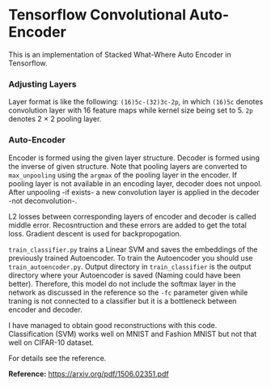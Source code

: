 # Tensorflow Convolutional Auto-Encoder
This is an implementation of Stacked What-Where Auto Encoder in Tensorflow.
### Adjusting Layers  
Layer format is like the following: ```(16)5c-(32)3c-2p```, in which ```(16)5c``` denotes convolution layer with 16 feature maps
while kernel size being set to 5. ```2p``` denotes 2 × 2 pooling layer.  
### Auto-Encoder
Encoder is formed using the given layer structure. Decoder is formed using the inverse of given structure.
Note that pooling layers are converted to ```max_unpooling``` using the ```argmax``` of the pooling 
layer in the encoder. If pooling layer is not available in an encoding layer, decoder does not unpool. After unpooling -if exists- 
a new convolution layer is applied in the decoder -not deconvolution-.  

L2 losses between corresponding layers of encoder and decoder is called middle error. Recosntruction and these
errors are added to get the total loss. Gradient descent is used for backpropogation.  

```train_classifier.py``` trains a Linear SVM and saves the embeddings of the previously trained Autoencoder. To train the Autoencoder you should use ```train_autoencoder.py```. Output directory in ```train_classifier``` is the output directory where your Autoencoder is saved (Naming could have been better). Therefore, this model do not include the softmax layer in the network as discussed in the reference so the ```-fc``` parameter given while traning is not connected to a classifier but it is a bottleneck between encoder and decoder.  

I have managed to obtain good reconstructions with this code. Classification (SVM) works well on MNIST and Fashion MNIST but not that well on CIFAR-10 dataset.

For details see the reference.  

**Reference:** https://arxiv.org/pdf/1506.02351.pdf
